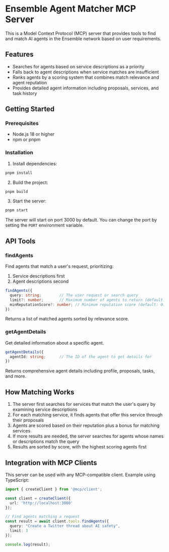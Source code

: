 # Ensemble Agent Matcher MCP Server

This is a Model Context Protocol (MCP) server that provides tools to find and match AI agents in the Ensemble network based on user requirements.

## Features

- Searches for agents based on service descriptions as a priority
- Falls back to agent descriptions when service matches are insufficient
- Ranks agents by a scoring system that combines match relevance and agent reputation
- Provides detailed agent information including proposals, services, and task history

## Getting Started

### Prerequisites

- Node.js 18 or higher
- npm or pnpm

### Installation

1. Install dependencies:
```bash
pnpm install
```

2. Build the project:
```bash
pnpm build
```

3. Start the server:
```bash
pnpm start
```

The server will start on port 3000 by default. You can change the port by setting the `PORT` environment variable.

## API Tools

### findAgents

Find agents that match a user's request, prioritizing:
1. Service descriptions first
2. Agent descriptions second

```typescript
findAgents({
  query: string;        // The user request or search query
  limit?: number;       // Maximum number of agents to return (default: 5)
  minReputationScore?: number; // Minimum reputation score (default: 0)
})
```

Returns a list of matched agents sorted by relevance score.

### getAgentDetails

Get detailed information about a specific agent.

```typescript
getAgentDetails({
  agentId: string;      // The ID of the agent to get details for
})
```

Returns comprehensive agent details including profile, proposals, tasks, and more.

## How Matching Works

1. The server first searches for services that match the user's query by examining service descriptions
2. For each matching service, it finds agents that offer this service through their proposals
3. Agents are scored based on their reputation plus a bonus for matching services
4. If more results are needed, the server searches for agents whose names or descriptions match the query
5. Results are sorted by score, with the highest scoring agents first

## Integration with MCP Clients

This server can be used with any MCP-compatible client. Example using TypeScript:

```typescript
import { createClient } from '@mcp/client';

const client = createClient({
  url: 'http://localhost:3000'
});

// Find agents matching a request
const result = await client.tools.findAgents({
  query: "Create a Twitter thread about AI safety",
  limit: 3
});

console.log(result);
```